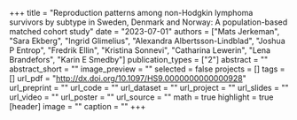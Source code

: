 +++
title = "Reproduction patterns among non-Hodgkin lymphoma survivors by subtype in Sweden, Denmark and Norway: A population-based matched cohort study"
date = "2023-07-01"
authors = ["Mats Jerkeman", "Sara Ekberg", "Ingrid Glimelius", "Alexandra Albertsson-Lindblad", "Joshua P Entrop", "Fredrik Ellin", "Kristina Sonnevi", "Catharina Lewerin", "Lena Brandefors", "Karin E Smedby"]
publication_types = ["2"]
abstract = ""
abstract_short = ""
image_preview = ""
selected = false
projects = []
tags = []
url_pdf = "http://dx.doi.org/10.1097/HS9.0000000000000928"
url_preprint = ""
url_code = ""
url_dataset = ""
url_project = ""
url_slides = ""
url_video = ""
url_poster = ""
url_source = ""
math = true
highlight = true
[header]
image = ""
caption = ""
+++
